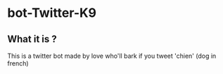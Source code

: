 # bot-Twitter-K9

## What it is ? 
This is a twitter bot made by love who'll bark if you tweet 'chien' (dog in french)
